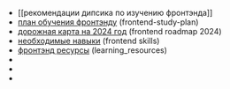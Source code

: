 - [[рекомендации дипсика по изучению фронтэнда]]
- [план обучения фронтэнду](logseq://graph/nwlf3?page=frontend-study-plan) (frontend-study-plan)
- [дорожная карта на 2024 год](logseq://graph/nwlf3?page=frontend%20roadmap%202024) (frontend roadmap 2024)
- [необходимые навыки](logseq://graph/nwlf3?page=frontend_skills) (frontend skills)
- [фронтэнд ресурсы](logseq://graph/nwlf3?page=learning_resources) (learning_resources)
-
-
-
